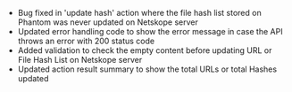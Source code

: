 * Bug fixed in 'update hash' action where the file hash list stored on Phantom was never updated on Netskope server
* Updated error handling code to show the error message in case the API throws an error with 200 status code
* Added validation to check the empty content before updating URL or File Hash List on Netskope server
* Updated action result summary to show the total URLs or total Hashes updated